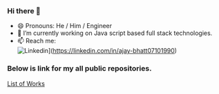 ### Hi there 👋

- 😄 Pronouns: He / Him / Engineer
- 🔭 I’m currently working on Java script based full stack technologies.
-  📫 Reach me:  
                ![Linkedin](https://img.shields.io/badge/LinkedIn-0077B5?style=for-the-badge&logo=linkedin&logoColor=white)](https://linkedin.com/in/ajay-bhatt07101990)
   



<!--
**ajayitengineer/ajayitengineer** is a ✨ _special_ ✨ repository because its `README.md` (this file) appears on your GitHub profile.

Here are some ideas to get you started:

- 🔭 I’m currently working on ...
- 🌱 I’m currently learning ...
- 👯 I’m looking to collaborate on ...
- 🤔 I’m looking for help with ...
- 💬 Ask me about ...
- 📫 How to reach me: ...
- 😄 Pronouns: ...
- ⚡ Fun fact: ...
-->
### Below is link for my all public repositories.
[List of Works](https://github.com/ajayitengineer/List-of-works)
